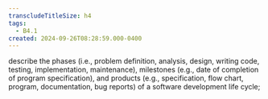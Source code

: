 ```yaml
---
transcludeTitleSize: h4
tags:
  - B4.1
created: 2024-09-26T08:28:59.000-0400
---
```

describe the phases (i.e., problem definition, analysis, design, writing code, testing, implementation, maintenance), milestones (e.g., date of completion of program specification), and products (e.g., specification, flow chart, program, documentation, bug reports) of a software development life cycle;